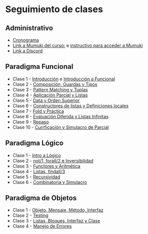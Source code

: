 # Seguimiento de clases

## Administrativo

* [Cronograma](https://docs.google.com/spreadsheets/d/1OY4voibS2ZSxcRx1drHdhehowkkpEN7nJaJu8NmBcew)
* [Link a Mumuki del curso:](https://mumuki.io/pdep-utn/join/8VNXew) e [instructivo para acceder a Mumuki](https://docs.google.com/document/d/1ZlTCiTum1wOeKtEIrHXYD8blItfgh2ThAuyteUUjrw4/edit) 
* [Link a Discord](https://discord.gg/YXDNx62YX2)

## Paradigma Funcional

* Clase 1 - [Introducción](https://github.com/pdep-st/seguimiento/blob/main/seguimiento/2022/intro.md) e [Introducción a Funcional](https://github.com/pdep-st/seguimiento/blob/main/seguimiento/2022/funcional/clase-1.md)
* Clase 2 - [Composición, Guardas y Tipos](https://github.com/pdep-st/seguimiento/blob/main/seguimiento/2022/funcional/clase-2.md)
* Clase 3 - [Pattern Matching y Tuplas](https://github.com/pdep-st/seguimiento/blob/main/seguimiento/2022/funcional/clase-3.md)
* Clase 4 - [Aplicación Parcial y Listas](https://github.com/pdep-st/seguimiento/blob/main/seguimiento/2022/funcional/clase-4.md)
* Clase 5 - [Data y Orden Superior](https://github.com/pdep-st/seguimiento/blob/main/seguimiento/2022/funcional/clase-5.md)
* Clase 6 - [Constructores de listas y Definiciones locales](https://github.com/pdep-st/seguimiento/blob/main/seguimiento/2022/funcional/clase-6.md)
* Clase 7 - [Fold y Práctica](https://github.com/pdep-st/seguimiento/blob/main/seguimiento/2022/funcional/clase-7.md)
* Clase 8 - [Evaluación Diferida y Listas Infinitas](https://github.com/pdep-st/seguimiento/blob/main/seguimiento/2022/funcional/clase-8.md)
* Clase 9 - [Repaso](https://github.com/pdep-st/seguimiento/blob/main/seguimiento/2022/funcional/clase-9.md)
* Clase 10 - [Currficación y Simulacro de Parcial](https://github.com/pdep-st/seguimiento/blob/main/seguimiento/2022/funcional/clase-9.md)


## Paradigma Lógico

* Clase 1 - [Intro a Lógico](https://github.com/pdep-st/seguimiento/blob/main/seguimiento/2022/logico/clase-1.md)
* Clase 2 - [not/1, forall/2 e Inversibilidad](https://github.com/pdep-st/seguimiento/blob/main/seguimiento/2022/logico/clase-2.md)
* Clase 3 - [Functores y Aritmética](https://github.com/pdep-st/seguimiento/blob/main/seguimiento/2022/logico/clase-3.md)
* Clase 4 - [Listas, findall/3](https://github.com/pdep-st/seguimiento/blob/main/seguimiento/2022/logico/clase-4.md)
* Clase 5 - [Recursividad](https://github.com/pdep-st/seguimiento/blob/main/seguimiento/2022/logico/clase-5.md)
* Clase 6 - [Combinatoria y Simulacro](https://github.com/pdep-st/seguimiento/blob/main/seguimiento/2022/logico/clase-6.md)


## Paradigma de Objetos

* Clase 1 - [Objeto, Mensaje, Método, Interfaz](https://github.com/pdep-st/seguimiento/blob/main/seguimiento/2022/objetos/clase-1.md)
* Clase 2 - [Testing](https://github.com/pdep-st/seguimiento/blob/main/seguimiento/2022/objetos/clase-2.md)
* Clase 3 - [Listas, Bloques, Interfaz y Clase](https://github.com/pdep-st/seguimiento/blob/main/seguimiento/2022/objetos/clase-3.md)
* Clase 4 - [Manejo de Errores](https://github.com/pdep-st/seguimiento/blob/main/seguimiento/2022/objetos/clase-4.md)
